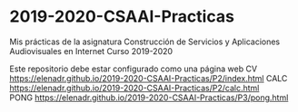 # 2019-2020-CSAAI-Practicas
Mis prácticas de la asignatura Construcción de Servicios y Aplicaciones Audiovisuales en Internet
Curso 2019-2020  

Este repositorio debe estar configurado como una página web
CV https://elenadr.github.io/2019-2020-CSAAI-Practicas/P2/index.html
CALC https://elenadr.github.io/2019-2020-CSAAI-Practicas/P2/calc.html
<br>
PONG https://elenadr.github.io/2019-2020-CSAAI-Practicas/P3/pong.html
